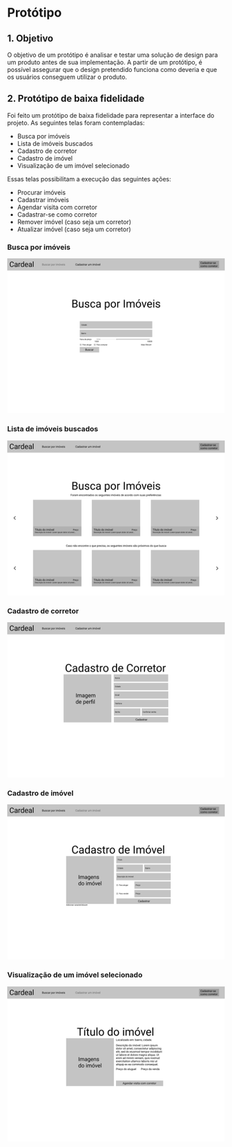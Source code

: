 # Protótipo

## 1. Objetivo
O objetivo de um protótipo é analisar e testar uma solução de design para um produto antes de sua implementação. A partir de um protótipo, é possível assegurar que o design pretendido funciona como deveria e que os usuários conseguem utilizar o produto.

## 2. Protótipo de baixa fidelidade
Foi feito um protótipo de baixa fidelidade para representar a interface do projeto. As seguintes telas foram contempladas: 
* Busca por imóveis
* Lista de imóveis buscados
* Cadastro de corretor
* Cadastro de imóvel
* Visualização de um imóvel selecionado

Essas telas possibilitam a execução das seguintes ações:
* Procurar imóveis
* Cadastrar imóveis
* Agendar visita com corretor
* Cadastrar-se como corretor
* Remover imóvel (caso seja um corretor)
* Atualizar imóvel (caso seja um corretor)

### Busca por imóveis
<img src='./prototipo/buscar-por-imoveis.png'>

### Lista de imóveis buscados
<img src='./prototipo/lista-de-imoveis.png'>

### Cadastro de corretor
<img src='./prototipo/cadastrar-um-corretor.png'>

### Cadastro de imóvel
<img src='./prototipo/cadastrar-um-imovel.png'>

### Visualização de um imóvel selecionado
<img src='./prototipo/visualizar-um-imovel.png'>
